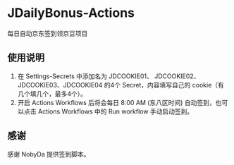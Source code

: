 # JDailyBonus-Actions
每日自动京东签到领京豆项目

## 使用说明
1. 在 Settings-Secrets 中添加名为 JDCOOKIE01、 JDCOOKIE02、JDCOOKIE03、JDCOOKIE04 的4个 Secret，内容填写自己的 cookie（有几个填几个，最多4个）。
2. 开启 Actions Workflows 后将会每日 8:00 AM (东八区时间) 自动签到，也可以点击 Actions Workflows 中的 Run workflow 手动启动签到。

## 感谢
感谢 NobyDa 提供签到脚本。
